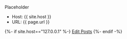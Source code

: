 ---
---
Placeholder

* Host: {{ site.host }}
* URL: {{ page.url }}

{%- if site.host=="127.0.0.1" %-}
<a href="/admin/collections/posts" target="_blank">Edit Posts</a>
{%- endif -%}
